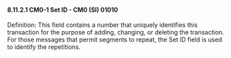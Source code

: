 #### 8.11.2.1 CM0-1 Set ID - CM0 (SI) 01010

Definition: This field contains a number that uniquely identifies this transaction for the purpose of adding, changing, or deleting the transaction. For those messages that permit segments to repeat, the Set ID field is used to identify the repetitions.
